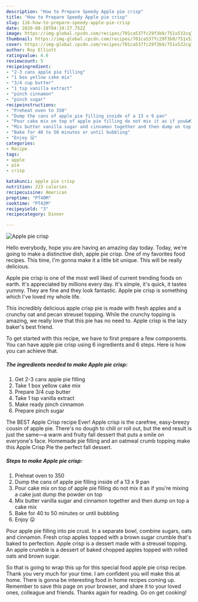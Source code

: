 ```yaml
---
description: "How to Prepare Speedy Apple pie crisp"
title: "How to Prepare Speedy Apple pie crisp"
slug: 116-how-to-prepare-speedy-apple-pie-crisp
date: 2020-08-28T04:19:27.752Z
image: https://img-global.cpcdn.com/recipes/701ca537fc29f3b9/751x532cq70/apple-pie-crisp-recipe-main-photo.jpg
thumbnail: https://img-global.cpcdn.com/recipes/701ca537fc29f3b9/751x532cq70/apple-pie-crisp-recipe-main-photo.jpg
cover: https://img-global.cpcdn.com/recipes/701ca537fc29f3b9/751x532cq70/apple-pie-crisp-recipe-main-photo.jpg
author: Roy Elliott
ratingvalue: 4.6
reviewcount: 5
recipeingredient:
- "2-3 cans apple pie filling"
- "1 box yellow cake mix"
- "3/4 cup butter"
- "1 tsp vanilla extract"
- "pinch cinnamon"
- "pinch sugar"
recipeinstructions:
- "Preheat oven to 350"
- "Dump the cans of apple pie filling inside of a 13 x 9 pan"
- "Pour cake mix on top of apple pie filling do not mix it as if you&#39;re mixing a cake just dump the powder on top"
- "Mix butter vanilla sugar and cinnamon together and then dump on top a cake mix"
- "Bake for 40 to 50 minutes or until bubbling"
- "Enjoy 😛"
categories:
- Recipe
tags:
- apple
- pie
- crisp

katakunci: apple pie crisp 
nutrition: 223 calories
recipecuisine: American
preptime: "PT40M"
cooktime: "PT42M"
recipeyield: "3"
recipecategory: Dinner

---
```



![Apple pie crisp](https://img-global.cpcdn.com/recipes/701ca537fc29f3b9/751x532cq70/apple-pie-crisp-recipe-main-photo.jpg)

Hello everybody, hope you are having an amazing day today. Today, we're going to make a distinctive dish, apple pie crisp. One of my favorites food recipes. This time, I'm gonna make it a little bit unique. This will be really delicious.

Apple pie crisp is one of the most well liked of current trending foods on earth. It's appreciated by millions every day. It's simple, it's quick, it tastes yummy. They are fine and they look fantastic. Apple pie crisp is something which I've loved my whole life.

This incredibly delicious apple crisp pie is made with fresh apples and a crunchy oat and pecan streusel topping. While the crunchy topping is amazing, we really love that this pie has no need to. Apple crisp is the lazy baker&#39;s best friend.


To get started with this recipe, we have to first prepare a few components. You can have apple pie crisp using 6 ingredients and 6 steps. Here is how you can achieve that.

##### The ingredients needed to make Apple pie crisp:

1. Get 2-3 cans apple pie filling
1. Take 1 box yellow cake mix
1. Prepare 3/4 cup butter
1. Take 1 tsp vanilla extract
1. Make ready pinch cinnamon
1. Prepare pinch sugar


The BEST Apple Crisp recipe Ever! Apple crisp is the carefree, easy-breezy cousin of apple pie. There&#39;s no dough to chill or roll out, but the end result is just the same—a warm and fruity fall dessert that puts a smile on everyone&#39;s face. Homemade pie filling and an oatmeal crumb topping make this Apple Crisp Pie the perfect fall dessert. 

##### Steps to make Apple pie crisp:

1. Preheat oven to 350
1. Dump the cans of apple pie filling inside of a 13 x 9 pan
1. Pour cake mix on top of apple pie filling do not mix it as if you&#39;re mixing a cake just dump the powder on top
1. Mix butter vanilla sugar and cinnamon together and then dump on top a cake mix
1. Bake for 40 to 50 minutes or until bubbling
1. Enjoy 😛


Pour apple pie filling into pie crust. In a separate bowl, combine sugars, oats and cinnamon. Fresh crisp apples topped with a brown sugar crumble that&#39;s baked to perfection. Apple crisp is a dessert made with a streusel topping. An apple crumble is a dessert of baked chopped apples topped with rolled oats and brown sugar. 

So that is going to wrap this up for this special food apple pie crisp recipe. Thank you very much for your time. I am confident you will make this at home. There is gonna be interesting food in home recipes coming up. Remember to save this page on your browser, and share it to your loved ones, colleague and friends. Thanks again for reading. Go on get cooking!
